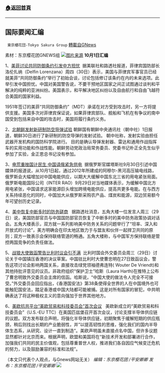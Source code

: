 ###  [:house:返回首頁](https://github.com/ourhimalayas/txt)
---


## 国际要闻汇编
` 東京櫻花団-Tokyo Sakura Group` [轉載自GNews](https://gnews.org/zh-hans/1566232/)

素材：东京樱花团GNEWS组
![](https://lh6.googleusercontent.com/m4gfI1-v66w_j4nIqk4Ooci3731ehEAHt7K1NtAGgIZyjTgZrqoFYkoTkisDXj1QZd0dwub-Y6W7WriVwljAMiTf2sknpDu2hgiosPVQy2_10IRG4szimeeVnVP6Ml5gV8zirr8Z=s0)[图片来源](https://www.voachinese.com/a/us-philippines-to-revise-treay-20210930/6252297.html)
**10月1日汇编**

1、[美菲讨论共同防御条约引发中方担忧](https://www.voachinese.com/a/us-philippines-to-revise-treay-20210930/6252297.html) 
据美联社和路透社报道，菲律宾国防部长洛伦扎纳（Delfin Lorenzana）周四（30日）表示，美国与菲律宾军事官员已经就美菲“共同防御条约”举行了初始会谈，讨论包括修订该条约在内的未来选项。此举引发中国担忧。中国对美国警告说，不要干预地区国家之间正试图通过谈判和平解决的纯粹的亚洲纠纷。美国表示，和平解决地区纠纷以及自由航行和自由飞越符合美国的国家利益。

1951年签订的美菲“共同防御条约”（MDT）承诺在对方受到攻击时，另一方将提供支援。美国多次对菲律宾保证说，如果菲律宾部队、舰船和飞机在有争议的南中国受到包括来自中国的攻击时，美国将履行条约义务。

2、[北朝鲜发射新研制防空导弹试验](https://news.yahoo.co.jp/articles/dfe5a6170522f71165d80b46696849d67e788ca4)
朝鲜国有朝鲜中央通讯社（朝中社）1日报道，朝鲜30日进行了新研制的防空导弹的发射试验。 朝中社称，发射实验由担任武器开发机构的国防科学院进行。 目的是确认导弹发射器、雷达和通用作战指挥车的实用功能和作战性能。朝鲜劳动党政治局常务委员、党委书记朴正全先生似乎参加了实验，金正恩总书记没有参加。

3、[电荒重挫国计民生 中国请俄紧急供电](https://www.voachinese.com/a/China-asked-russia-to-increase-power-supply-20210930/6251981.html) 
据俄罗斯官媒塔斯社9月30日引述中国媒体的报道说，从10月1日起，通过2012年所建成的阿穆尔-黑河高压输电线路，俄罗斯会大幅增加对中国电能供应，以期大大缓解中国东北三省的用电紧张局面。 俄罗斯电能国际公司（INTER RAO）9月29日对当地媒体表示，为缓解中国北方用电紧张，中国请求这家能源巨头增加跨境电能供应，提高共更多电能。在与西方关系持续恶化的同时，中国加大从俄罗斯采购农产品、煤炭和能源，双边贸易额今年可望创历史记录。

4、[美中恢复中断多时的防务磋商](https://www.voachinese.com/a/us-china-defense-talks-20210930/6251446.html)  
据路透社消息，五角大楼一位发言人周三（29日）说，美国防部官员与中国国防部官员恢复了中断多时的美中防务政策协调对话会。五角大楼表示，双方就一系列影响美中防务关系的问题举行了“坦率、深入和开放式的讨论”，美方明确会在印太地区致力于与盟友和伙伴一起捍卫共同的原则；双方一致表示会保持联络管道的畅通。五角大楼称，与中国军方保持联络是管控两国竞争的负责任做法。

5、[战狼大使致函警告比利时议会引不满](https://www.aboluowang.com/2021/1001/1653957.html) 
比利时国会外交委员会周三（29日）讨论关于中国镇压香港的决议草案。中国驻比利时大使曹忠明在27日致函议会，警告这项讨论会影响两国关系，直接攻击绿党领袖德弗连特( Wouter De Vriendt)和其他持批评意见的议员。非政府组织“保护卫士”哈斯（Laura Harth)在推特上公布了曹忠明致外交委员会主席的信函。哈斯说，“中国大使的做法令人完全不可接受。”外交委员会回应指出，《香港国安法》第38条使得全世界的人在中国境外也可能触犯国安法，踏足香港或中国大陆都可能被捕。这是对所有国家的冒犯，中共明确表达了将这种极权主义的意向强加于世界其他地方。

6、[美欧抗共平台“美欧贸易和科技委员会”首次会议](https://www.aboluowang.com/2021/1001/1653935.html)  
美欧新成立的“美欧贸易和科技委员会”（U.S.-EU TTC）在美国匹兹堡召开首次会议，讨论支撑半导体供应链的议题。双方发布联合声明，将强化半导体供应链，初期聚焦于缓解短期的供应瓶颈，稍后则找出长期的产业脆弱性，并“以提高韧性的思维，强化我们的国内半导体生态系，从研究、设计一直到制造”。美欧声明虽未直接点名中国，但许多议题显然都针对北京而来。根据声明，欧盟和美国将在“新技术开发和部署进行合作，加强我们共同的民主价值观，包括尊重普世人权，推进我们各自因应气候变迁危机的努力，以及鼓励兼容的标准和法规”。

（本文只代表个人观点，与Gnews网站无关）
*编辑：东京樱花团 /平安卿卿
发布：东京樱花团 /平安卿卿*
![](https://assets.gnews.org/wp-content/uploads/2021/09/image0-1-18.jpg)
